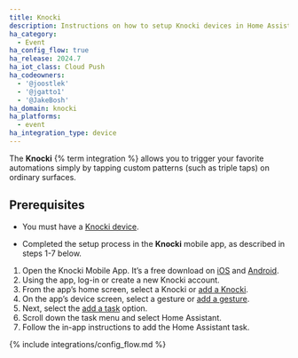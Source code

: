 ```yaml
---
title: Knocki
description: Instructions on how to setup Knocki devices in Home Assistant.
ha_category:
  - Event
ha_config_flow: true
ha_release: 2024.7
ha_iot_class: Cloud Push
ha_codeowners:
  - '@joostlek'
  - '@jgatto1'
  - '@JakeBosh'
ha_domain: knocki
ha_platforms:
  - event
ha_integration_type: device
---
```


The **Knocki** {% term integration %} allows you to trigger your favorite automations simply by tapping custom patterns (such as triple taps) on ordinary surfaces.

## Prerequisites

- You must have a [Knocki device](http://knocki.com).

- Completed the setup process in the **Knocki** mobile app, as described in steps 1-7 below.

1. Open the Knocki Mobile App. It’s a free download on [iOS](https://apps.apple.com/us/app/knocki/id1238395440) and [Android](https://play.google.com/store/apps/details?id=com.knocki.mobileapp).
2. Using the app, log-in or create a new Knocki account.
3. From the app’s home screen, select a Knocki or [add a Knocki](https://support.knocki.com/hc/en-us/articles/12769368448659-How-Do-Add-a-Knocki-to-My-Account).
4. On the app’s device screen, select a gesture or [add a gesture](https://support.knocki.com/hc/en-us/articles/360013333634-Creating-a-Gesture).
5. Next, select the [add a task](https://support.knocki.com/hc/en-us/articles/12920956118291-How-do-I-Add-Tasks-to-a-Knocki) option.
6. Scroll down the task menu and select Home Assistant.
7. Follow the in-app instructions to add the Home Assistant task.

{% include integrations/config_flow.md %}
